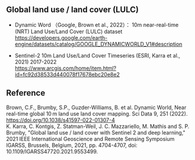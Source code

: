 ## Global land use / land cover (LULC)
- Dynamic Word （Google, Brown et al., 2022）： 10m near-real-time (NRT) Land Use/Land Cover (LULC) dataset   
  <https://developers.google.com/earth-engine/datasets/catalog/GOOGLE_DYNAMICWORLD_V1#description>   

- Sentinel-2 10m Land Use/Land Cover Timeseries (ESRI, Karra et al., 2021) 2017-2022   
  <https://www.arcgis.com/home/item.html?id=fc92d38533d440078f17678ebc20e8e2>    
## Reference
Brown, C.F., Brumby, S.P., Guzder-Williams, B. et al. Dynamic World, Near real-time global 10 m land use land cover mapping. Sci Data 9, 251 (2022). https://doi.org/10.1038/s41597-022-01307-4    
K. Karra, C. Kontgis, Z. Statman-Weil, J. C. Mazzariello, M. Mathis and S. P. Brumby, "Global land use / land cover with Sentinel 2 and deep learning," 2021 IEEE International Geoscience and Remote Sensing Symposium IGARSS, Brussels, Belgium, 2021, pp. 4704-4707, doi: 10.1109/IGARSS47720.2021.9553499.
